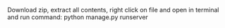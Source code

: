 Download zip, extract all contents, right click on file and open in terminal and run command:
python manage.py runserver
